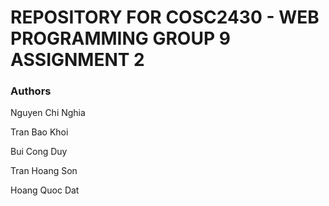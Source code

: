 # REPOSITORY FOR COSC2430 - WEB PROGRAMMING GROUP 9 ASSIGNMENT 2

### Authors

Nguyen Chi Nghia

Tran Bao Khoi

Bui Cong Duy

Tran Hoang Son

Hoang Quoc Dat

